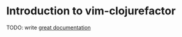 # Introduction to vim-clojurefactor

TODO: write [great documentation](http://jacobian.org/writing/great-documentation/what-to-write/)
